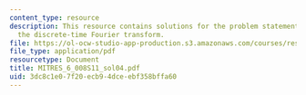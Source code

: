 ```yaml
---
content_type: resource
description: This resource contains solutions for the problem statements related to
  the discrete-time Fourier transform.
file: https://ol-ocw-studio-app-production.s3.amazonaws.com/courses/res-6-008-digital-signal-processing-spring-2011/3dc8c1e07f20ecb94dceebf358bffa60_MITRES_6_008S11_sol04.pdf
file_type: application/pdf
resourcetype: Document
title: MITRES_6_008S11_sol04.pdf
uid: 3dc8c1e0-7f20-ecb9-4dce-ebf358bffa60
---
```

